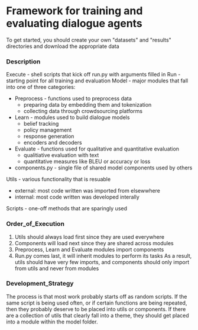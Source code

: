 # Framework for training and evaluating dialogue agents

To get started, you should create your own "datasets" and "results" directories and download the appropriate data

### __Description__
Execute - shell scripts that kick off run.py with arguments filled in
Run - starting point for all training and evaluation
Model - major modules that fall into one of three categories:
  * Preprocess - functions used to preprocess data
      - preparing data by embedding them and tokenization
      - collecting data through crowdsourcing platforms
  * Learn - modules used to build dialogue models
      - belief tracking
      - policy management
      - response generation
      - encoders and decoders
  * Evaluate - functions used for qualitative and quantitative evaluation
      - qualitiative evaluation with text
      - quantitative measures like BLEU or accuracy or loss
  * components.py - single file of shared model components used by others

Utils - various functionality that is resuable
  * external: most code written was imported from elsewwhere
  * internal: most code written was developed interally

Scripts - one-off methods that are sparingly used

### __Order_of_Execution__
  1. Utils should always load first since they are used everywhere
  2. Components will load next since they are shared across modules
  3. Preprocess, Learn and Evaluate modules import components
  4. Run.py comes last, it will inherit modules to perform its tasks
As a result, utils should have very few imports, and components should only import from utils and never from modules

### __Development_Strategy__
The process is that most work probably starts off as random scripts. If the same script is being used often, or if certain functions are being repeated, then they probably deserve to be placed into utils or components.  If there are a collection of utils that clearly fall into a theme, they should get placed into a module within the model folder.
